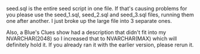 seed.sql is the entire seed script in one file.  If that's causing problems for you please use the seed\_1.sql, seed\_2.sql and seed\_3.sql files, running them one after another.  I just broke up the large file into 3 separate ones.  

Also, a Blue's Clues show had a description that didn't fit into my NVARCHAR(2048) so I increased that to NVARCHAR(MAX) which will definitely hold it.  If you already ran it with the earlier version, please rerun it.
